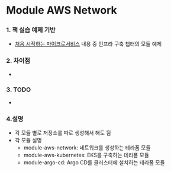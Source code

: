 # Module AWS Network

### 1. 책 실습 예제 기반

- [처음 시작하는 마이크로서비스](http://www.kyobobook.co.kr/product/detailViewKor.laf?mallGb=KOR&ejkGb=KOR&barcode=9791162244579 "처음 시작하는 마이크로서비스") 내용 중 인프라 구축 챕터의 모듈 예제

### 2. 차이점

-

### 3. TODO

-

### 4.설명
- 각 모듈 별로 저장소를 따로 생성해서 해도 됨
- 각 모듈 설명
  - module-aws-network: 네트워크를 생성하는 테라폼 모듈
  - module-aws-kubernetes: EKS를 구축하는 테라폼 모듈
  - module-argo-cd: Argo CD를 클러스터에 설치하는 테라폼 모듈
  